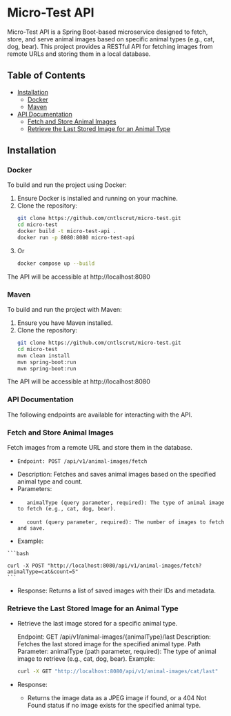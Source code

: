 # Micro-Test API

Micro-Test API is a Spring Boot-based microservice designed to fetch, store, and serve animal images based on specific animal types (e.g., cat, dog, bear). This project provides a RESTful API for fetching images from remote URLs and storing them in a local database.

## Table of Contents
- [Installation](#installation)
  - [Docker](#docker)
  - [Maven](#maven)
- [API Documentation](#api-documentation)
  - [Fetch and Store Animal Images](#fetch-and-store-animal-images)
  - [Retrieve the Last Stored Image for an Animal Type](#retrieve-the-last-stored-image-for-an-animal-type)

## Installation

### Docker

To build and run the project using Docker:

1. Ensure Docker is installed and running on your machine.
2. Clone the repository:
   ```bash
   git clone https://github.com/cntlscrut/micro-test.git
   cd micro-test
   docker build -t micro-test-api .
   docker run -p 8080:8080 micro-test-api
   ```
3. Or
	```bash
	docker compose up --build
	```
The API will be accessible at http://localhost:8080

### Maven

To build and run the project with Maven:

1. Ensure you have Maven installed.
2. Clone the repository:
	```bash
	git clone https://github.com/cntlscrut/micro-test.git
	cd micro-test
	mvn clean install
	mvn spring-boot:run
	mvn spring-boot:run
	```
The API will be accessible at http://localhost:8080

### API Documentation

The following endpoints are available for interacting with the API.
### Fetch and Store Animal Images

Fetch images from a remote URL and store them in the database.

 -     Endpoint: POST /api/v1/animal-images/fetch
 -    Description: Fetches and saves animal images based on the specified animal type and count.
 -    Parameters:
 -        animalType (query parameter, required): The type of animal image to fetch (e.g., cat, dog, bear).
 -        count (query parameter, required): The number of images to fetch and save.
 -    Example:

    ```bash

    curl -X POST "http://localhost:8080/api/v1/animal-images/fetch?animalType=cat&count=5"
    ```

 -    Response:
        Returns a list of saved images with their IDs and metadata.

### Retrieve the Last Stored Image for an Animal Type

 - Retrieve the last image stored for a specific animal type.

    Endpoint: GET /api/v1/animal-images/{animalType}/last
    Description: Fetches the last stored image for the specified animal type.
    Path Parameter:
        animalType (path parameter, required): The type of animal image to retrieve (e.g., cat, dog, bear).
    Example:

    ```bash
	curl -X GET "http://localhost:8080/api/v1/animal-images/cat/last"
	```

 - Response:

     - Returns the image data as a JPEG image if found, or a 404 Not Found status if no image exists for the specified animal type.

